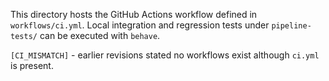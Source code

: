 This directory hosts the GitHub Actions workflow defined in
`workflows/ci.yml`. Local integration and regression tests under
`pipeline-tests/` can be executed with `behave`.

`[CI_MISMATCH]` - earlier revisions stated no workflows exist although
`ci.yml` is present.

